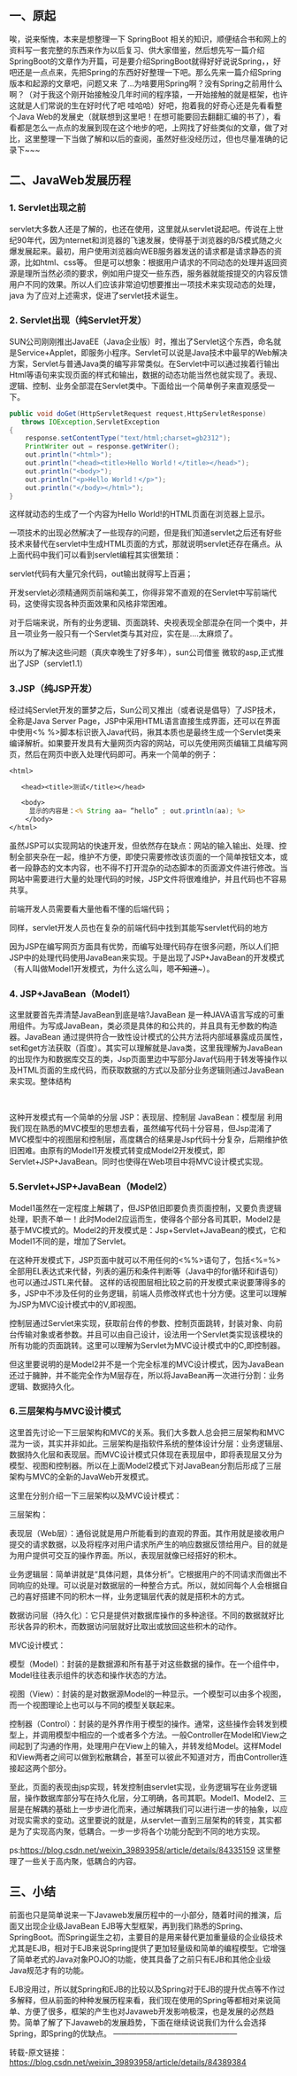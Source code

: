 ## 一、原起

唉，说来惭愧，本来是想整理一下 SpringBoot 相关的知识，顺便结合书和网上的资料写一套完整的东西来作为以后复习、供大家借鉴，然后想先写一篇介绍SpringBoot的文章作为开篇，可是要介绍SpringBoot就得好好说说Spring，，好吧还是一点点来，先把Spring的东西好好整理一下吧。那么先来一篇介绍Spring版本和起源的文章吧，问题又来 了...为啥要用Spring啊？没有Spring之前用什么啊？（对于我这个刚开始接触没几年时间的程序猿，一开始接触的就是框架，也许这就是人们常说的生在好时代了吧 哇哈哈）好吧，抱着我的好奇心还是先看看整个Java Web的发展史（就联想到这里吧！在想可能要回去翻翻汇编的书了），看看都是怎么一点点的发展到现在这个地步的吧，上网找了好些类似的文章，做了对比，这里整理一下当做了解和以后的查阅，虽然好些没经历过，但也尽量准确的记录下~~~

## 二、JavaWeb发展历程

### 1. Servlet出现之前

servlet大多数人还是了解的，也还在使用，这里就从servlet说起吧。传说在上世纪90年代，因为nternet和浏览器的飞速发展，使得基于浏览器的B/S模式随之火爆发展起来。最初，用户使用浏览器向WEB服务器发送的请求都是请求静态的资源，比如html、css等。 但是可以想象：根据用户请求的不同动态的处理并返回资源是理所当然必须的要求，例如用户提交一些东西，服务器就能按提交的内容反馈用户不同的效果。所以人们应该非常迫切想要推出一项技术来实现动态的处理， java 为了应对上述需求，促进了servlet技术诞生。

### 2. Servlet出现（纯Servlet开发）

SUN公司刚刚推出JavaEE（Java企业版）时，推出了Servlet这个东西，命名就是Service+Applet，即服务小程序。Servlet可以说是Java技术中最早的Web解决方案，Servlet与普通Java类的编写非常类似。在Servlet中可以通过挨着行输出Html等语句来实现页面的样式和输出，数据的动态功能当然也就实现了。表现、逻辑、控制、业务全部混在Servlet类中。下面给出一个简单例子来直观感受一下。

```java
public void doGet(HttpServletRequest request,HttpServletResponse)
   throws IOException,ServletException
{
    response.setContentType("text/html;charset=gb2312");
    PrintWriter out = response.getWriter();
    out.println("<html>");
    out.println("<head><title>Hello World！</title></head>");
    out.println("<body>");
    out.println("<p>Hello World！</p>");
    out.println("</body></html>");
}
```

这样就动态的生成了一个内容为Hello World!的HTML页面在浏览器上显示。

一项技术的出现必然解决了一些现存的问题，但是我们知道servlet之后还有好些技术来替代在servlet中生成HTML页面的方式，那就说明servlet还存在痛点。从上面代码中我们可以看到servlet编程其实很繁琐：

servlet代码有大量冗余代码，out输出就得写上百遍；

开发servlet必须精通网页前端和美工，你得非常不直观的在Servlet中写前端代码，这使得实现各种页面效果和风格非常困难。

对于后端来说，所有的业务逻辑、页面跳转、央视表现全部混杂在同一个类中，并且一项业务一般只有一个Servlet类与其对应，实在是….太麻烦了。

所以为了解决这些问题（真庆幸晚生了好多年），sun公司借鉴 微软的asp,正式推出了JSP（servlet1.1）

### 3.JSP（纯JSP开发）

经过纯Servlet开发的噩梦之后，Sun公司又推出（或者说是倡导）了JSP技术，全称是Java Server Page，JSP中采用HTML语言直接生成界面，还可以在界面中使用<% %>脚本标识嵌入Java代码，揪其本质也是最终生成一个Servlet类来编译解析。如果要开发具有大量网页内容的网站，可以先使用网页编辑工具编写网页，然后在网页中嵌入处理代码即可。再来一个简单的例子：

```jsp
<html>

   <head><title>测试</title></head>

   <body>
     显示的内容是：<% String aa= “hello” ; out.println(aa); %>
    </body>
</html>
```

虽然JSP可以实现网站的快速开发，但依然存在缺点：网站的输入输出、处理、控制全部夹杂在一起，维护不方便，即使只需要修改该页面的一个简单按钮文本，或者一段静态的文本内容，也不得不打开混杂的动态脚本的页面源文件进行修改。当网站中需要进行大量的处理代码的时候，JSP文件将很难维护，并且代码也不容易共享。

前端开发人员需要看大量他看不懂的后端代码；

同样，servlet开发人员也在复杂的前端代码中找到其能写servlet代码的地方

因为JSP在编写网页方面具有优势，而编写处理代码存在很多问题，所以人们把JSP中的处理代码使用JavaBean来实现。于是出现了JSP+JavaBean的开发模式（有人叫做Model1开发模式，为什么这么叫，嗯~~不知道~~~）。

### 4. JSP+JavaBean（Model1）

这里就要首先弄清楚JavaBean到底是啥?JavaBean 是一种JAVA语言写成的可重用组件。为写成JavaBean，类必须是具体的和公共的，并且具有无参数的构造器。JavaBean 通过提供符合一致性设计模式的公共方法将内部域暴露成员属性，set和get方法获取（百度）。其实可以理解就是Java类，这里我理解为JavaBean的出现作为和数据库交互的类，Jsp页面里边中写部分Java代码用于转发等操作以及HTML页面的生成代码，而获取数据的方式以及部分业务逻辑则通过JavaBean来实现。整体结构

​                  

这种开发模式有一个简单的分层 JSP：表现层、控制层 JavaBean：模型层  利用我们现在熟悉的MVC模型的思想去看，虽然编写代码十分容易，但Jsp混淆了MVC模型中的视图层和控制层，高度耦合的结果是Jsp代码十分复杂，后期维护依旧困难。由原有的Model1开发模式转变成Model2开发模式，即Servlet+JSP+JavaBean。同时也使得在Web项目中将MVC设计模式实现。

### 5.Servlet+JSP+JavaBean（Model2）

Model1虽然在一定程度上解耦了，但JSP依旧即要负责页面控制，又要负责逻辑处理，职责不单一！此时Model2应运而生，使得各个部分各司其职，Model2是基于MVC模式的。Model2的开发模式是：Jsp+Servlet+JavaBean的模式，它和Model1不同的是，增加了Servlet。

在这种开发模式下，JSP页面中就可以不用任何的<%%>语句了，包括<%=%>全部用EL表达式来代替，列表的遍历和条件判断等（Java中的for循环和if语句）也可以通过JSTL来代替。 这样的话视图层相比较之前的开发模式来说要薄得多的多，JSP中不涉及任何的业务逻辑，前端人员修改样式也十分方便。这里可以理解为JSP为MVC设计模式中的V,即视图。

控制层通过Servlet来实现，获取前台传的参数、控制页面跳转，封装对象、向前台传输对象或者参数。并且可以由自己设计，设法用一个Servlet类实现该模块的所有功能的页面跳转。这里可以理解为Servlet为MVC设计模式中的C,即控制器。

但这里要说明的是Model2并不是一个完全标准的MVC设计模式，因为JavaBean还过于臃肿，并不能完全作为M层存在，所以将JavaBean再一次进行分割：业务逻辑、数据持久化。

### 6.三层架构与MVC设计模式
这里首先讨论一下三层架构和MVC的关系。我们大多数人总会把三层架构和MVC混为一谈，其实并非如此。三层架构是指软件系统的整体设计分层：业务逻辑层、数据持久化层和表现层。而MVC设计模式只体现在表现层中，即将表现层又分为模型、视图和控制器。所以在上面Model2模式下对JavaBean分割后形成了三层架构与MVC的全新的JavaWeb开发模式。

这里在分别介绍一下三层架构以及MVC设计模式：

三层架构：

表现层（Web层）：通俗说就是用户所能看到的直观的界面。其作用就是接收用户提交的请求数据，以及将程序对用户请求所产生的响应数据反馈给用户。目的就是为用户提供可交互的操作界面。所以，表现层就像已经搭好的积木。

业务逻辑层：简单讲就是“具体问题，具体分析”。它根据用户的不同请求而做出不同响应的处理。可以说是对数据层的一种整合方式。所以，就如同每个人会根据自己的喜好搭建不同的积木一样，业务逻辑层代表的就是搭积木的方式。

数据访问层（持久化）：它只是提供对数据库操作的多种途径。不同的数据就好比形状各异的积木，而数据访问层就好比取出或放回这些积木的动作。

MVC设计模式：

模型（Model）：封装的是数据源和所有基于对这些数据的操作。在一个组件中，Model往往表示组件的状态和操作状态的方法。

视图（View）：封装的是对数据源Model的一种显示。一个模型可以由多个视图，而一个视图理论上也可以与不同的模型关联起来。

控制器（Control）：封装的是外界作用于模型的操作。通常，这些操作会转发到模型上，并调用模型中相应的一个或者多个方法。一般Controller在Model和View之间起到了沟通的作用，处理用户在View上的输入，并转发给Model。这样Model和View两者之间可以做到松散耦合，甚至可以彼此不知道对方，而由Controller连接起这两个部分。

至此，页面的表现由jsp实现，转发控制由servlet实现，业务逻辑写在业务逻辑层，操作数据库部分写在持久化层，分工明确，各司其职。Model1、Model2、三层是在解耦的基础上一步步进化而来，通过解耦我们可以进行进一步的抽象，以应对现实需求的变动。这里要说的就是，从servlet一直到三层架构的转变，其实都是为了实现高内聚，低耦合。一步一步将各个功能分配到不同的地方实现。

ps:https://blog.csdn.net/weixin_39893958/article/details/84335159 这里整理了一些关于高内聚，低耦合的内容。

## 三、小结

前面也只是简单说来一下Javaweb发展历程中的一小部分，随着时间的推演，后面又出现企业级JavaBean EJB等大型框架，再到我们熟悉的Spring、SpringBoot。而Spring诞生之初，主要目的是用来替代更加重量级的企业级技术 尤其是EJB，相对于EJB来说Spring提供了更加轻量级和简单的编程模型。它增强了简单老式的Java对象POJO的功能，使其具备了之前只有EJB和其他企业级Java规范才有的功能。

EJB没用过，所以就Spring和EJB的比较以及Spring对于EJB的提升优点等不作过多解释，但从前面的种种发展历程来看，我们现在使用的Spring等都相对来说简单、方便了很多，框架的产生也对Javaweb开发影响极深，也是发展的必然趋势。简单了解了下Javaweb的发展趋势，下面在继续说说我们为什么会选择Spring，即Spring的优缺点。
————————————————

转载-原文链接：https://blog.csdn.net/weixin_39893958/article/details/84389384